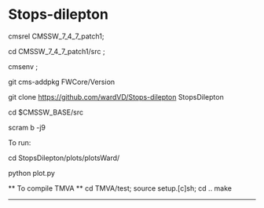 # Stops-dilepton 
cmsrel CMSSW_7_4_7_patch1;

cd CMSSW_7_4_7_patch1/src ;

cmsenv ;

git cms-addpkg FWCore/Version

git clone https://github.com/wardVD/Stops-dilepton StopsDilepton

cd $CMSSW_BASE/src

scram b -j9

To run: 

cd StopsDilepton/plots/plotsWard/

python plot.py

** To compile TMVA **
cd TMVA/test; source setup.[c]sh; 
cd ..
make
******************** 

